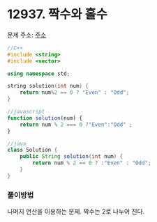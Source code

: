 # 12937. 짝수와 홀수

문제 주소: [주소](https://programmers.co.kr/learn/courses/30/lessons/12937)

```c++
//C++
#include <string>
#include <vector>

using namespace std;

string solution(int num) {
    return num%2 == 0 ? "Even" : "Odd";
}
```

```javascript
//javascript
function solution(num) {
    return num % 2 === 0 ?"Even":"Odd" ;
}
```

```java
//java
class Solution {
    public String solution(int num) {
        return num % 2 == 0 ? :"Even" : "Odd";
    }
}
```



### 풀이방법

나머지 연산을 이용하는 문제. 짝수는 2로 나누어 진다.
